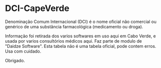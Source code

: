 # DCI-CapeVerde
Denominação Comum Internacional (DCI) é o nome oficial não comercial ou genérico de uma substância farmacológica (medicamento ou droga). 


Informação foi retirada dos varios softwares em uso aqui em Cabo Verde, e usada por varios consultórios médicos aqui.
Faz parte de modulo de "Daidze Software".
Esta tabela não é uma tabela oficial, pode contem erros. Usa com cuidado.

Obrigado.

